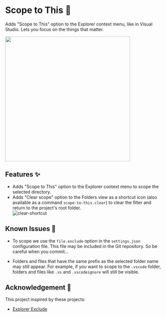 # Scope to This 🎯

Adds "Scope to This" option to the Explorer context menu, like in Visual Studio. Lets you focus on the things that matter.

<img src="https://raw.githubusercontent.com/rhalaly/scope-to-this-vscode/master/resources/demo.gif" width="400">

## Features ✨
* Adds "Scope to This" option to the Explorer context menu to scope the selected directory.
* Adds "Clear scope" option to the Folders view as a shortcut icon (also available as a command `scope-to-this.clear`) to clear the filter and return to the project's root folder.  
![clear-shortcut](https://raw.githubusercontent.com/rhalaly/scope-to-this-vscode/master/resources/clear-shortcut.png)

## Known Issues 🐛

* To scope we use the `file.exclude` option in the `settings.json` configuration file. This file may be included in the Git repository. So be careful when you commit...

* Folders and files that have the same prefix as the selected folder name may still appear. For example, if you want to scope to the `.vscode` folder, folders and files like `.vs` and `.vscodeignore` will still be visible. 

## Acknowledgement 🙏
This project inspired by these projects:
* [Explorer Exclude](https://github.com/redvanworkshop/explorer-exclude-vscode-extension)
